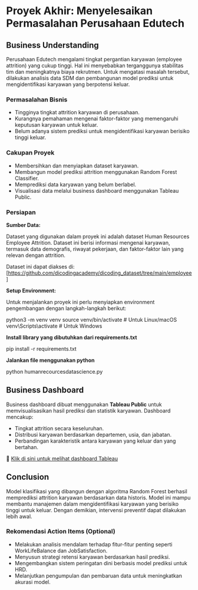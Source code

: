 
# Proyek Akhir: Menyelesaikan Permasalahan Perusahaan Edutech

## Business Understanding

Perusahaan Edutech mengalami tingkat pergantian karyawan (employee attrition) yang cukup tinggi. Hal ini menyebabkan terganggunya stabilitas tim dan meningkatnya biaya rekrutmen. Untuk mengatasi masalah tersebut, dilakukan analisis data SDM dan pembangunan model prediksi untuk mengidentifikasi karyawan yang berpotensi keluar.

### Permasalahan Bisnis

- Tingginya tingkat attrition karyawan di perusahaan.
- Kurangnya pemahaman mengenai faktor-faktor yang memengaruhi keputusan karyawan untuk keluar.
- Belum adanya sistem prediksi untuk mengidentifikasi karyawan berisiko tinggi keluar.

### Cakupan Proyek

- Membersihkan dan menyiapkan dataset karyawan.
- Membangun model prediksi attrition menggunakan Random Forest Classifier.
- Memprediksi data karyawan yang belum berlabel.
- Visualisasi data melalui business dashboard menggunakan Tableau Public.

### Persiapan


**Sumber Data:**

Dataset yang digunakan dalam proyek ini adalah dataset Human Resources Employee Attrition. Dataset ini berisi informasi mengenai karyawan, termasuk data demografis, riwayat pekerjaan, dan faktor-faktor lain yang relevan dengan attrition.

Dataset ini dapat diakses di: [https://github.com/dicodingacademy/dicoding_dataset/tree/main/employee]

**Setup Environment:**

Untuk menjalankan proyek ini perlu menyiapkan environment pengembangan dengan langkah-langkah berikut:

python3 -m venv venv
source venv/bin/activate  # Untuk Linux/macOS
venv\Scripts\activate   # Untuk Windows

**Install library yang dibutuhkan dari requirements.txt**

pip install -r requirements.txt

**Jalankan file menggunakan python**

python humanrecourcesdatascience.py

## Business Dashboard

Business dashboard dibuat menggunakan **Tableau Public** untuk memvisualisasikan hasil prediksi dan statistik karyawan. Dashboard mencakup:

- Tingkat attrition secara keseluruhan.
- Distribusi karyawan berdasarkan departemen, usia, dan jabatan.
- Perbandingan karakteristik antara karyawan yang keluar dan yang bertahan.

🔗 [Klik di sini untuk melihat dashboard Tableau](https://public.tableau.com/app/profile/muhammad.armand7202/viz/MKAHR/HRAnalyticsDashboard)

## Conclusion

Model klasifikasi yang dibangun dengan algoritma Random Forest berhasil memprediksi attrition karyawan berdasarkan data historis. Model ini mampu membantu manajemen dalam mengidentifikasi karyawan yang berisiko tinggi untuk keluar. Dengan demikian, intervensi preventif dapat dilakukan lebih awal.

### Rekomendasi Action Items (Optional)

- Melakukan analisis mendalam terhadap fitur-fitur penting seperti WorkLifeBalance dan JobSatisfaction.
- Menyusun strategi retensi karyawan berdasarkan hasil prediksi.
- Mengembangkan sistem peringatan dini berbasis model prediksi untuk HRD.
- Melanjutkan pengumpulan dan pembaruan data untuk meningkatkan akurasi model.
